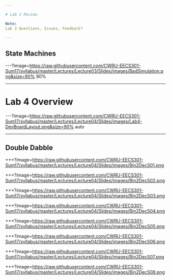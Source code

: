 ```yaml
---

# Lab 3 Review

Note:
Lab 3 Questions, Issues, Feedback?

---
```


## State Machines



---?image=https://raw.githubusercontent.com/CWRU-EECS301-Sum17/syllabus/master/Lectures/Lecture03/Slides/images/BadSimulation.png&size=90% 90%



---

# Lab 4 Overview

---?image=https://raw.githubusercontent.com/CWRU-EECS301-Sum17/syllabus/master/Lectures/Lecture04/Slides/images/Lab4-DevBoardLayout.png&size=90% auto

---

## Double Dabble

+++?image=https://raw.githubusercontent.com/CWRU-EECS301-Sum17/syllabus/master/Lectures/Lecture04/Slides/images/Bin2DecS01.png
<!-- .slide: data-background-transition="none" -->
+++?image=https://raw.githubusercontent.com/CWRU-EECS301-Sum17/syllabus/master/Lectures/Lecture04/Slides/images/Bin2DecS02.png
<!-- .slide: data-background-transition="none" -->
+++?image=https://raw.githubusercontent.com/CWRU-EECS301-Sum17/syllabus/master/Lectures/Lecture04/Slides/images/Bin2DecS03.png
<!-- .slide: data-background-transition="none" -->
+++?image=https://raw.githubusercontent.com/CWRU-EECS301-Sum17/syllabus/master/Lectures/Lecture04/Slides/images/Bin2DecS04.png
<!-- .slide: data-background-transition="none" -->
+++?image=https://raw.githubusercontent.com/CWRU-EECS301-Sum17/syllabus/master/Lectures/Lecture04/Slides/images/Bin2DecS05.png
<!-- .slide: data-background-transition="none" -->
+++?image=https://raw.githubusercontent.com/CWRU-EECS301-Sum17/syllabus/master/Lectures/Lecture04/Slides/images/Bin2DecS06.png
<!-- .slide: data-background-transition="none" -->
+++?image=https://raw.githubusercontent.com/CWRU-EECS301-Sum17/syllabus/master/Lectures/Lecture04/Slides/images/Bin2DecS07.png
<!-- .slide: data-background-transition="none" -->
+++?image=https://raw.githubusercontent.com/CWRU-EECS301-Sum17/syllabus/master/Lectures/Lecture04/Slides/images/Bin2DecS08.png

